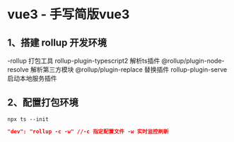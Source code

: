 # vue3 - 手写简版vue3

## 1、搭建 rollup 开发环境

-rollup  打包工具
rollup-plugin-typescript2  解析ts插件
@rollup/plugin-node-resolve  解析第三方模块
@rollup/plugin-replace  替换插件
rollup-plugin-serve  启动本地服务插件



## 2、配置打包环境



```shell
npx ts --init
```



```json
"dev": "rollup -c -w" //-c 指定配置文件 -w 实时监控刷新
```


